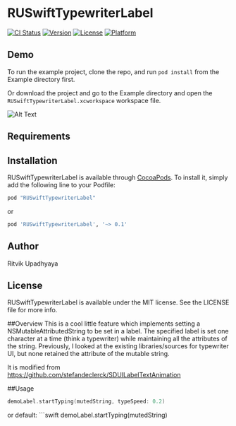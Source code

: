 # RUSwiftTypewriterLabel

[![CI Status](http://img.shields.io/travis/ritvikupadhyaya/RUSwiftTypewriterLabel.svg?style=flat)](https://travis-ci.org/ritvikupadhyaya/RUSwiftTypewriterLabel)
[![Version](https://img.shields.io/cocoapods/v/RUSwiftTypewriterLabel.svg?style=flat)](http://cocoapods.org/pods/RUSwiftTypewriterLabel)
[![License](https://img.shields.io/cocoapods/l/RUSwiftTypewriterLabel.svg?style=flat)](http://cocoapods.org/pods/RUSwiftTypewriterLabel)
[![Platform](https://img.shields.io/cocoapods/p/RUSwiftTypewriterLabel.svg?style=flat)](http://cocoapods.org/pods/RUSwiftTypewriterLabel)

## Demo

To run the example project, clone the repo, and run `pod install` from the Example directory first.

Or download the project and go to the Example directory and open the `RUSwiftTypewriterLabel.xcworkspace` workspace file.

![Alt Text](https://cloud.githubusercontent.com/assets/5144703/14835995/aa766c7a-0bd2-11e6-897e-e0af77dc19d6.gif)

## Requirements

## Installation

RUSwiftTypewriterLabel is available through [CocoaPods](http://cocoapods.org). To install
it, simply add the following line to your Podfile:

```ruby
pod "RUSwiftTypewriterLabel"
```
or
```ruby
pod 'RUSwiftTypewriterLabel', '~> 0.1'
```

## Author

Ritvik Upadhyaya

## License

RUSwiftTypewriterLabel is available under the MIT license. See the LICENSE file for more info.

##Overview
This is a cool little feature which implements setting a NSMutableAttributedString to be set in a label. The specified label is set one character at a time (think a typewriter) while maintaining all the attributes of the string. Previously, I looked at the existing libraries/sources for typewriter UI, but none retained the attribute of the mutable string.

It is modified from https://github.com/stefandeclerck/SDUILabelTextAnimation

##Usage
```swift
demoLabel.startTyping(mutedString, typeSpeed: 0.2)
```
or
default: ```swift
demoLabel.startTyping(mutedString)
```
